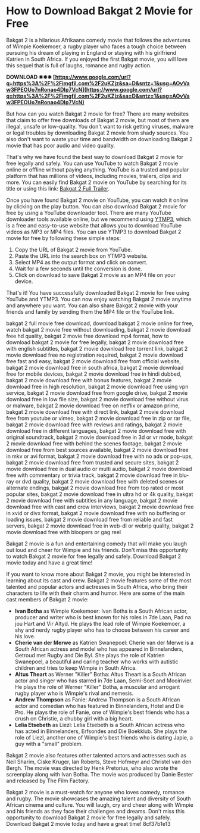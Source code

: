 # How to Download Bakgat 2 Movie for Free
 
Bakgat 2 is a hilarious Afrikaans comedy movie that follows the adventures of Wimpie Koekemoer, a rugby player who faces a tough choice between pursuing his dream of playing in England or staying with his girlfriend Katrien in South Africa. If you enjoyed the first Bakgat movie, you will love this sequel that is full of laughs, romance and rugby action.
 
**DOWNLOAD ✸✸✸ [https://www.google.com/url?q=https%3A%2F%2Fimgfil.com%2F2uKZjz&sa=D&sntz=1&usg=AOvVaw3FPEOUo7nRonao4Dlp7VcN](https://www.google.com/url?q=https%3A%2F%2Fimgfil.com%2F2uKZjz&sa=D&sntz=1&usg=AOvVaw3FPEOUo7nRonao4Dlp7VcN)**


 
But how can you watch Bakgat 2 movie for free? There are many websites that claim to offer free downloads of Bakgat 2 movie, but most of them are illegal, unsafe or low-quality. You don't want to risk getting viruses, malware or legal troubles by downloading Bakgat 2 movie from shady sources. You also don't want to waste your time and bandwidth on downloading Bakgat 2 movie that has poor audio and video quality.
 
That's why we have found the best way to download Bakgat 2 movie for free legally and safely. You can use YouTube to watch Bakgat 2 movie online or offline without paying anything. YouTube is a trusted and popular platform that has millions of videos, including movies, trailers, clips and more. You can easily find Bakgat 2 movie on YouTube by searching for its title or using this link: [Bakgat 2 Full Trailer](https://www.youtube.com/watch?v=5RUpPcJupi8).
 
Once you have found Bakgat 2 movie on YouTube, you can watch it online by clicking on the play button. You can also download Bakgat 2 movie for free by using a YouTube downloader tool. There are many YouTube downloader tools available online, but we recommend using [YTMP3](https://ytmp3.cc/en13/), which is a free and easy-to-use website that allows you to download YouTube videos as MP3 or MP4 files. You can use YTMP3 to download Bakgat 2 movie for free by following these simple steps:
 
1. Copy the URL of Bakgat 2 movie from YouTube.
2. Paste the URL into the search box on YTMP3 website.
3. Select MP4 as the output format and click on convert.
4. Wait for a few seconds until the conversion is done.
5. Click on download to save Bakgat 2 movie as an MP4 file on your device.

That's it! You have successfully downloaded Bakgat 2 movie for free using YouTube and YTMP3. You can now enjoy watching Bakgat 2 movie anytime and anywhere you want. You can also share Bakgat 2 movie with your friends and family by sending them the MP4 file or the YouTube link.
 
bakgat 2 full movie free download,  download bakgat 2 movie online for free,  watch bakgat 2 movie free without downloading,  bakgat 2 movie download free hd quality,  bakgat 2 movie free download mp4 format,  how to download bakgat 2 movie for free legally,  bakgat 2 movie download free with english subtitles,  bakgat 2 movie download free torrent link,  bakgat 2 movie download free no registration required,  bakgat 2 movie download free fast and easy,  bakgat 2 movie download free from official website,  bakgat 2 movie download free in south africa,  bakgat 2 movie download free for mobile devices,  bakgat 2 movie download free in hindi dubbed,  bakgat 2 movie download free with bonus features,  bakgat 2 movie download free in high resolution,  bakgat 2 movie download free using vpn service,  bakgat 2 movie download free from google drive,  bakgat 2 movie download free in low file size,  bakgat 2 movie download free without virus or malware,  bakgat 2 movie download free on netflix or amazon prime,  bakgat 2 movie download free with direct link,  bakgat 2 movie download free from youtube or vimeo,  bakgat 2 movie download free in zip or rar file,  bakgat 2 movie download free with reviews and ratings,  bakgat 2 movie download free in different languages,  bakgat 2 movie download free with original soundtrack,  bakgat 2 movie download free in 3d or vr mode,  bakgat 2 movie download free with behind the scenes footage,  bakgat 2 movie download free from best sources available,  bakgat 2 movie download free in mkv or avi format,  bakgat 2 movie download free with no ads or pop-ups,  bakgat 2 movie download free from trusted and secure sites,  bakgat 2 movie download free in dual audio or multi audio,  bakgat 2 movie download free with commentary or trivia track,  bakgat 2 movie download free in blu-ray or dvd quality,  bakgat 2 movie download free with deleted scenes or alternate endings,  bakgat 2 movie download free from top rated or most popular sites,  bakgat 2 movie download free in ultra hd or 4k quality,  bakgat 2 movie download free with subtitles in any language,  bakgat 2 movie download free with cast and crew interviews,  bakgat 2 movie download free in xvid or divx format,  bakgat 2 movie download free with no buffering or loading issues,  bakgat 2 movie download free from reliable and fast servers,  bakgat 2 movie download free in web-dl or webrip quality,  bakgat 2 movie download free with bloopers or gag reel
 
Bakgat 2 movie is a fun and entertaining comedy that will make you laugh out loud and cheer for Wimpie and his friends. Don't miss this opportunity to watch Bakgat 2 movie for free legally and safely. Download Bakgat 2 movie today and have a great time!
  
If you want to know more about Bakgat 2 movie, you might be interested in learning about its cast and crew. Bakgat 2 movie features some of the most talented and popular actors and actresses in South Africa, who bring their characters to life with their charm and humor. Here are some of the main cast members of Bakgat 2 movie:

- **Ivan Botha** as Wimpie Koekemoer: Ivan Botha is a South African actor, producer and writer who is best known for his roles in 7de Laan, Pad na jou Hart and Vir Altyd. He plays the lead role of Wimpie Koekemoer, a shy and nerdy rugby player who has to choose between his career and his love.
- **Cherie van der Merwe** as Katrien Swanepoel: Cherie van der Merwe is a South African actress and model who has appeared in Binnelanders, Getroud met Rugby and Die Byl. She plays the role of Katrien Swanepoel, a beautiful and caring teacher who works with autistic children and tries to keep Wimpie in South Africa.
- **Altus Theart** as Werner "Killer" Botha: Altus Theart is a South African actor and singer who has starred in 7de Laan, Semi-Soet and Mooirivier. He plays the role of Werner "Killer" Botha, a muscular and arrogant rugby player who is Wimpie's rival and nemesis.
- **Andrew Thompson** as Fanie: Andrew Thompson is a South African actor and comedian who has featured in Binnelanders, Hotel and Die Pro. He plays the role of Fanie, one of Wimpie's best friends who has a crush on Christie, a chubby girl with a big heart.
- **Lelia Etsebeth** as Liezl: Lelia Etsebeth is a South African actress who has acted in Binnelanders, Erfsondes and Die Boekklub. She plays the role of Liezl, another one of Wimpie's best friends who is dating Japie, a guy with a "small" problem.

Bakgat 2 movie also features other talented actors and actresses such as Neil Sharim, Ciske Kruger, Ian Roberts, Steve Hofmeyr and Christel van den Bergh. The movie was directed by Henk Pretorius, who also wrote the screenplay along with Ivan Botha. The movie was produced by Danie Bester and released by The Film Factory.
 
Bakgat 2 movie is a must-watch for anyone who loves comedy, romance and rugby. The movie showcases the amazing talent and diversity of South African cinema and culture. You will laugh, cry and cheer along with Wimpie and his friends as they face their challenges and dreams. Don't miss this opportunity to download Bakgat 2 movie for free legally and safely. Download Bakgat 2 movie today and have a great time!
 8cf37b1e13
 
